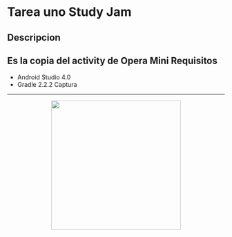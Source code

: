 Tarea uno Study Jam
===
Descripcion
---------
Es la copia del activity de Opera Mini
Requisitos
-----------
* Android Studio 4.0
* Gradle 2.2.2
Captura
-----
<div aling="center">
<center>
    <img src="/img/capture.png" width="300">
</center>
